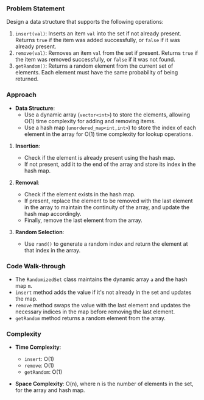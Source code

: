 ### Problem Statement
Design a data structure that supports the following operations:
1. `insert(val)`: Inserts an item `val` into the set if not already present. Returns `true` if the item was added successfully, or `false` if it was already present.
2. `remove(val)`: Removes an item `val` from the set if present. Returns `true` if the item was removed successfully, or `false` if it was not found.
3. `getRandom()`: Returns a random element from the current set of elements. Each element must have the same probability of being returned.

### Approach
- **Data Structure**:
  - Use a dynamic array (`vector<int>`) to store the elements, allowing O(1) time complexity for adding and removing items.
  - Use a hash map (`unordered_map<int,int>`) to store the index of each element in the array for O(1) time complexity for lookup operations.

1. **Insertion**:
   - Check if the element is already present using the hash map.
   - If not present, add it to the end of the array and store its index in the hash map.

2. **Removal**:
   - Check if the element exists in the hash map.
   - If present, replace the element to be removed with the last element in the array to maintain the continuity of the array, and update the hash map accordingly.
   - Finally, remove the last element from the array.

3. **Random Selection**:
   - Use `rand()` to generate a random index and return the element at that index in the array.

### Code Walk-through
- The `RandomizedSet` class maintains the dynamic array `a` and the hash map `m`.
- `insert` method adds the value if it's not already in the set and updates the map.
- `remove` method swaps the value with the last element and updates the necessary indices in the map before removing the last element.
- `getRandom` method returns a random element from the array.

### Complexity
- **Time Complexity**: 
  - `insert`: O(1)
  - `remove`: O(1)
  - `getRandom`: O(1)
  
- **Space Complexity**: O(n), where n is the number of elements in the set, for the array and hash map.

